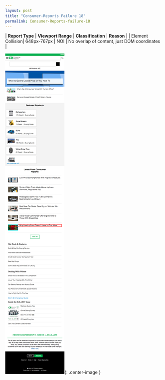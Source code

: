 ```yaml
---
layout: post
title: "Consumer-Reports Failure 18"
permalink: Consumer-Reports-failure-18
---
```

| **Report Type** | **Viewport Range** | **Classification** | **Reason** |
| Element Collision| 648px-767px | NOI | No overlap of content, just DOM coordinates | 

![Screenshot of the fault](assets/images/Consumer-Reports/fault18/overlapWidth707.png){: .center-image }
